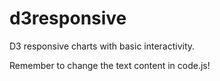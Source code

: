 d3responsive
============

D3 responsive charts with basic interactivity.

Remember to change the text content in code.js!
